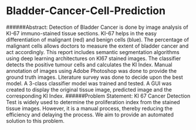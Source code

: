 # Bladder-Cancer-Cell-Prediction
######Abstract: Detection of Bladder Cancer is done by image analysis of KI-67 immuno-stained tissue sections. KI-67 helps in the easy differentiation of malignant (red) and benign cells (blue). The percentage of malignant cells allows doctors to measure the extent of bladder cancer and act accordingly. This report includes semantic segmentation algorithms using deep learning architectures on KI67 stained images. The classifier detects the positive tumour cells and calculates the KI Index. Manual annotation of images using Adobe Photoshop was done to provide the ground truth images. Literature survey was done to decide upon the best model. A 3-class classifier model was trained and tested. A GUI was created to display the original tissue image, predicted image and the corresponding KI Index.
######Problem Statement: KI 67 Cancer Detection Test is widely used to determine the proliferation index from the stained tissue images. However, it is a manual process, thereby reducing the efficiency and delaying the process. We aim to provide an automated solution to this problem.
